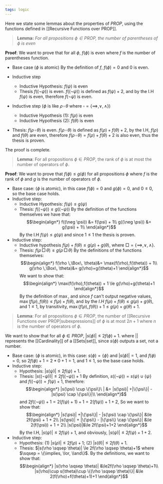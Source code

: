 ```yaml
---
tags: logic
---
```

Here we state some lemmas about the properties of $PROP$, using the functions defined in [[Recursive Functions over PROP]].

> **Lemma:** *For all propositions $\phi \in PROP$, the number of parentheses of $\phi$ is even*

**Proof**:
We want to prove that for all $\phi$, $f(\phi)$ is even where $f$ is the number of parentheses function.
- Base case ($\phi$ is atomic)
By the definition of $f$, $f(\phi) =0$ and $0$ is even.
- Inductive step
	- Inductive Hypothesis: $f(\psi)$ is even
	- Thesis $f((\neg \psi))$ is even.
$f((\neg \psi))$ is defined as $f(\psi) + 2$, and by the I.H $f(\psi)$ is even, therefore $f(\neg \psi)$ is even.

- Inductive step ($\phi$ is like $\rho \, \square \, \theta$ where $\square = \{\implies, \lor, \land\}$) 
	- Inductive Hypothesis $(1)$: $f(\rho)$ is even
	- Inductive Hypothesis $(2)$: $f(\theta)$ is even
- Thesis: $f(\rho \, \square \, \theta)$ is even. 
$f(\rho \, \square \, \theta)$ is defined as $f(\rho) + f(\theta) + 2$, by the I.H, $f(\rho)$ and $f(\theta)$ are even, therefore $f(\rho \, \square \, \theta) = f(\rho) + f(\theta) + 2$ is also even, thus the thesis is proven.

The proof is complete.

> **Lemma**: For all propositions $\phi \in PROP$, the rank of $\phi$ is at most the number of operators of $\phi$.

**Proof**:
We want to prove that $f(\phi) \le g(\phi)$ for all propositions $\phi$ where $f$ is the rank of $\phi$ and $g$ is the number of operators of $\phi$.
- Base case: ($\phi$ is atomic), in this case $f(\phi) = 0$ and $g(\phi) = 0$, and $0 \le 0$, so the base case holds.
- Inductive step:
	- Inductive Hypothesis: $f(\psi) \le g(\psi)$
	- Thesis: $f((\neg \psi)) \le g((\neg \psi))$
By the definition of the functions themselves we have that:
$$\begin{align*}
f((\neg \psi)) &= f(\psi) + 1\\
g((\neg \psi)) &= g(\psi) + 1\\
\end{align*}$$
By the I.H $f(\psi) \le g(\psi)$ and since $1 \le 1$ the thesis is proven.
- Inductive step:
	- Inductive hypothesis $f(\rho) +f(\theta ) \le g(\rho) + g(\theta)$, where $\Box = \{\implies, \lor, \land\}$.
	- Thesis: $f(\rho \,\Box\, \theta) \le g(\rho \, \Box \, \theta)$
By the definitions of the functions themselves:
$$\begin{align*}
f(\rho \,\Box\, \theta)&= \max(f(\rho),f(\theta)) + 1\\
g(\rho \,\Box\, \theta)&= g(\rho)+g(\theta)+1
\end{align*}$$We want to show that:
$$\begin{align*}
\max(f(\rho),f(\theta)) + 1 \le g(\rho)+g(\theta)+1
\end{align*}$$
By the definition of $\max$, and since $f$ can't output negative values, $\max(f(\rho),f(\theta)) \le f(\rho) + f(\theta)$, and by the $I.H$ $f(\rho) + f(\theta) \le g(\rho) + g(\theta)$, and $1 \le 1$, by transitivity, $\max(f(\rho), f(\theta)) + 1\le g(\rho) + g(\theta) + 1$.

> **Lemma**: For all propositions $\phi \in PROP$, the number of [[Recursive Functions over PROP|subexpressions]] of $\phi$ is at most $2n + 1$ where $n$ is the number of operators of $\phi$.

We want to show that for all $\phi \in PROP$, $|s(\phi)| \le 2f(\phi) +1$. where $||$ represents the [[Cardinality]] of a [[Sets|set]], since $s(\phi)$ outputs a set, not a number.

- Base case: ($\phi$ is atomic), in this case: $s(\phi) = \{\phi\}$ and $|s(\phi)| = 1$, and $f(\phi)= 0$, so $2f(\phi) + 1= 2*0 + 1 = 1$, and $1\le 1$, so the base case holds.
- Inductive step:
	- Hypothesis: $|s(\psi)| \le 2f(\psi) + 1$.
	- Thesis: $|s((\neg \psi))| \le 2f((\neg\psi)) + 1$ 
By definition, $s((\neg\psi))=s(\psi)\cup\{\psi\}$ and $f((\neg\psi)) = f(\psi) + 1$, therefore:
$$\begin{align*}
|s(\psi) \cup \{\psi\}\ | &= |s(\psi)| +|\{\psi\}| - |s(\psi) \cap \{\psi\}|\\
\end{align*}$$
and $2f((\neg\psi))+1 = 2(f(\psi) + 1) + 1= 2(f(\psi)) +1+2$, So we want to show that:
$$\begin{align*}
|s(\psi)| +|\{\psi\}| - |s(\psi) \cap \{\psi\}| &\le 2f(\psi) + 1 + 2\\
|s(\psi)| + |\{\psi\} - |\{\psi\} \cap \{\psi\}| &\le 2(f(\psi)) + 1 + 2\\
|s(\psi)|&\le 2f(\psi)+1+2
\end{align*}$$
By the I.H, $|s(\psi)| \le 2f(\psi) + 1$, and obviously, $|s(\psi)| \le 2f(\psi) + 1 + 2$.
- Inductive step:
	- Hypothesis: $(1)$ $|s(\rho)| \le 2f(\rho) + 1$; $(2)$ $|s(\theta)| \le 2f(\theta) + 1$.
	- Thesis: $|s(\rho \sqsep \theta)| \le 2f(\rho \sqsep \theta)+1$ where $\sqsep = \{\implies, \lor, \land\}$.
By the definitions, we want to show that:
$$\begin{align*}
|s(\rho \sqsep \theta)| &\le2f(\rho \sqsep \theta)+1\\
|s(\rho)\cup s(\theta)\cup \{(\rho \sqsep \theta)\}| &\le 2(f(\rho)+f(\theta)+1)+1
\end{align*}$$